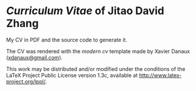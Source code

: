 *Curriculum Vitae* of Jitao David Zhang
===

My CV in PDF and the source code to generate it.

The CV was rendered with the *modern cv* template made by Xavier Danaux (xdanaux@gmail.com).

This work may be distributed and/or modified under the conditions of the LaTeX Project Public License version 1.3c, available at http://www.latex-project.org/lppl/.

